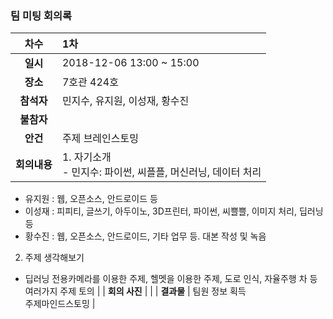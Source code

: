 ### 팀 미팅 회의록

|     차수      | 1차                                                          |
| :-----------: | :----------------------------------------------------------- |
|   **일시**    | 2018-12-06 13:00 ~ 15:00                                     |
|   **장소**    | 7호관 424호                                                  |
|  **참석자**   | 민지수, 유지원, 이성재, 황수진                               |
|  **불참자**   |                                                              |
|   **안건**    | 주제 브레인스토밍                                            |
| **회의내용**  | 1. 자기소개<br/>- 민지수: 파이썬, 씨플플, 머신러닝, 데이터 처리
- 유지원 : 웹, 오픈소스, 안드로이드 등
- 이성재 : 피피티, 글쓰기, 아두이노, 3D프린터, 파이썬, 씨쁠쁠, 이미지 처리, 딥러닝 등
- 황수진 : 웹, 오픈소스, 안드로이드, 기타 업무 등. 대본 작성 및 녹음
2. 주제 생각해보기
- 딥러닝 전용카메라를 이용한 주제, 헬멧을 이용한 주제, 도로 인식, 자율주행 차 등 여러가지 주제 토의 |
| **회의 사진** |                                                              |
|  **결과물**   | 팀원 정보 획득<br/>주제마인드스토밍                          |
